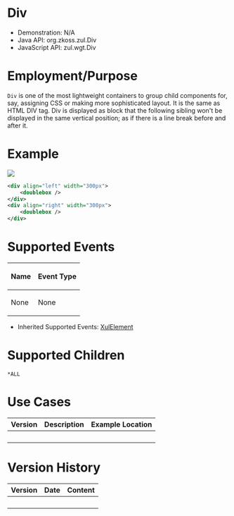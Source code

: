 

# Div

- Demonstration: N/A
- Java API: <javadoc>org.zkoss.zul.Div</javadoc>
- JavaScript API: <javadoc directory="jsdoc">zul.wgt.Div</javadoc>

# Employment/Purpose

`Div` is one of the most lightweight containers to group child
components for, say, assigning CSS or making more sophisticated layout.
It is the same as HTML DIV tag. Div is displayed as block that the
following sibling won't be displayed in the same vertical position; as
if there is a line break before and after it.

# Example

![](ZKComRef_Div_Example.png)

``` xml
<div align="left" width="300px">
    <doublebox />
</div>
<div align="right" width="300px">
    <doublebox />
</div>
```

# Supported Events

<table>
<thead>
<tr class="header">
<th><center>
<p>Name</p>
</center></th>
<th><center>
<p>Event Type</p>
</center></th>
</tr>
</thead>
<tbody>
<tr class="odd">
<td><p>None</p></td>
<td><p>None</p></td>
</tr>
</tbody>
</table>

- Inherited Supported Events: [
  XulElement](ZK_Component_Reference/Base_Components/XulElement#Supported_Events)

# Supported Children

`*ALL`

# Use Cases

| Version | Description | Example Location |
|---------|-------------|------------------|
|         |             |                  |

# Version History



| Version | Date | Content |
|---------|------|---------|
|         |      |         |



